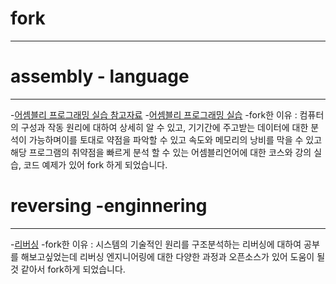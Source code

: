 # fork
***
# assembly - language
***
-<a href="https://asdf130700.github.io/asm_prog_ex/">어셈블리 프로그래밍 실습 참고자료</a>
-<a href="https://asdf130700.github.io/asm_prog_material/">어셈블리 프로그래밍 실습</a>
-fork한 이유 : 컴퓨터의 구성과 작동 원리에 대하여 상세히 알 수 있고, 기기간에 주고받는 데이터에 대한 분석이 가능하며이를 토대로 약점을 파악할 수 있고 속도와 메모리의 낭비를 막을 수 있고 해당 프로그램의 취약점을 빠르게 분석 할 수 있는 어셈블리언어에 대한 코스와 강의 실습, 코드 예제가 있어 fork 하게 되었습니다.  

# reversing -enginnering
***
-<a href="https://asdf130700.github.io/awesome-reversing/">리버싱</a>
-fork한 이유 : 시스템의 기술적인 원리를 구조분석하는 리버싱에 대하여 공부를 해보고싶었는데 리버싱 엔지니어링에 대한 다양한 과정과 오픈소스가 있어 도움이 될 것 같아서 fork하게 되었습니다. 
